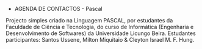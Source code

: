 - AGENDA DE CONTACTOS - Pascal

Projecto simples criado na Linguagem PASCAL, por estudantes da Faculdade de Ciência e Tecnologia, do curso de Informática (Engenharia e Desenvolvimento de Softwares) da Universidade Licungo Beira. Estudantes participantes: Santos Ussene, Milton Miquitaio & Cleyton Israel M. F. Hung.
